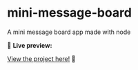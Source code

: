 # mini-message-board
A mini message board app made with node

🔗 **Live preview:** <p><a href="https://morning-dusk-36383.herokuapp.com/" target="_blank" rel="noopener noreferrer">View the project here!</a> 👀</p>
